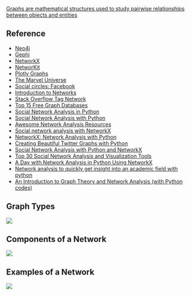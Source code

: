 
[Graphs are mathematical structures used to study pairwise relationships between objects and entities](https://en.wikipedia.org/wiki/Graph_(abstract_data_type))

## Reference
* [Neo4j](https://neo4j.com)
* [Gephi](https://gephi.org)
* [NetworkX](https://networkx.github.io)
* [NetworKit](https://networkit.github.io)
* [Plotly Graphs](https://plot.ly/python/network-graphs/#create-network-graph)
* [The Marvel Universe](https://www.kaggle.com/csanhueza/the-marvel-universe-social-network)
* [Social circles: Facebook](https://snap.stanford.edu/data/egonets-Facebook.html)
* [Introduction to Networks](https://s3.amazonaws.com/assets.datacamp.com/production/course_3286/slides/ch1_slides.pdf)
* [Stack Overflow Tag Network](https://www.kaggle.com/stackoverflow/stack-overflow-tag-network/kernels)
* [Top 15 Free Graph Databases](https://www.predictiveanalyticstoday.com/top-free-graph-databases/)
* [Social Network Analysis in Python](https://www.datacamp.com/community/tutorials/social-network-analysis-python)
* [Social Network Analysis with Python](https://www.datasciencecentral.com/profiles/blogs/some-social-network-analysis-with-python)
* [Awesome Network Analysis Resources](https://github.com/briatte/awesome-network-analysis)
* [Social network analysis with NetworkX](https://blog.dominodatalab.com/social-network-analysis-with-networkx/)
* [NetworkX: Network Analysis with Python](https://www.cl.cam.ac.uk/~cm542/teaching/2011/stna-pdfs/stna-lecture11.pdf)
* [Creating Beautiful Twitter Graphs with Python](https://towardsdatascience.com/creating-beautiful-twitter-graphs-with-python-c9b73bd6f887)
* [Social Network Analysis with Python and NetworkX](https://github.com/jtorrents/pydata_bcn_NetworkX)
* [Top 30 Social Network Analysis and Visualization Tools](https://www.kdnuggets.com/2015/06/top-30-social-network-analysis-visualization-tools.html)
* [A Day with Network Analysis in Python Using NetworkX](https://medium.com/@pankajmishrajec/a-day-with-network-analysis-in-python-using-networkx-d9ac446b4eec)
* [Network analysis to quickly get insight into an academic field with python](https://towardsdatascience.com/network-analysis-to-quickly-get-insight-into-an-academic-field-with-python-cd891717d547)
* [An Introduction to Graph Theory and Network Analysis (with Python codes)](https://www.analyticsvidhya.com/blog/2018/04/introduction-to-graph-theory-network-analysis-python-codes/)

## Graph Types
![](https://github.com/geoffreylink/Projects/blob/master/08%20Network%20Analysis/images/GraphTypes.png)

## Components of a Network
![](https://github.com/geoffreylink/Projects/blob/master/08%20Network%20Analysis/images/ComponentsOfANetwork.png)

## Examples of a Network
![](https://github.com/geoffreylink/Projects/blob/master/08%20Network%20Analysis/images/NetworkExamples.png)
